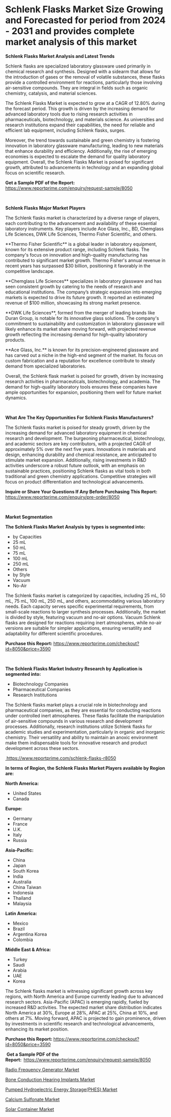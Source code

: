 <p><h1>Schlenk Flasks Market Size Growing and Forecasted for period from 2024 - 2031 and provides complete market analysis of this market</h1></p><p><strong>Schlenk Flasks Market Analysis and Latest Trends</strong></p>
<p><p>Schlenk flasks are specialized laboratory glassware used primarily in chemical research and synthesis. Designed with a sidearm that allows for the introduction of gases or the removal of volatile substances, these flasks provide a controlled environment for reactions, particularly those involving air-sensitive compounds. They are integral in fields such as organic chemistry, catalysis, and material sciences.</p><p>The Schlenk Flasks Market is expected to grow at a CAGR of 12.80% during the forecast period. This growth is driven by the increasing demand for advanced laboratory tools due to rising research activities in pharmaceuticals, biotechnology, and materials science. As universities and research institutions expand their capabilities, the need for reliable and efficient lab equipment, including Schlenk flasks, surges.</p><p>Moreover, the trend towards sustainable and green chemistry is fostering innovation in laboratory glassware manufacturing, leading to new materials that enhance durability and efficiency. Additionally, the rise of emerging economies is expected to escalate the demand for quality laboratory equipment. Overall, the Schlenk Flasks Market is poised for significant growth, attributed to advancements in technology and an expanding global focus on scientific research.</p></p>
<p><strong>Get a Sample PDF of the Report:&nbsp;</strong> <a href="https://www.reportprime.com/enquiry/request-sample/8050">https://www.reportprime.com/enquiry/request-sample/8050</a></p>
<p>&nbsp;</p>
<p><strong>Schlenk Flasks Major Market Players</strong></p>
<p><p>The Schlenk flasks market is characterized by a diverse range of players, each contributing to the advancement and availability of these essential laboratory instruments. Key players include Ace Glass, Inc., BD, Chemglass Life Sciences, DWK Life Sciences, Thermo Fisher Scientific, and others.</p><p>**Thermo Fisher Scientific** is a global leader in laboratory equipment, known for its extensive product range, including Schlenk flasks. The company's focus on innovation and high-quality manufacturing has contributed to significant market growth. Thermo Fisher's annual revenue in recent years has surpassed $30 billion, positioning it favorably in the competitive landscape.</p><p>**Chemglass Life Sciences** specializes in laboratory glassware and has seen consistent growth by catering to the needs of research and educational institutions. The company’s strategic expansion into emerging markets is expected to drive its future growth. It reported an estimated revenue of $100 million, showcasing its strong market presence.</p><p>**DWK Life Sciences**, formed from the merger of leading brands like Duran Group, is notable for its innovative glass solutions. The company's commitment to sustainability and customization in laboratory glassware will likely enhance its market share moving forward, with projected revenue growth reflecting the increasing demand for high-quality laboratory products.</p><p>**Ace Glass, Inc.** is known for its precision-engineered glassware and has carved out a niche in the high-end segment of the market. Its focus on custom fabrication and a reputation for excellence contribute to steady demand from specialized laboratories.</p><p>Overall, the Schlenk flask market is poised for growth, driven by increasing research activities in pharmaceuticals, biotechnology, and academia. The demand for high-quality laboratory tools ensures these companies have ample opportunities for expansion, positioning them well for future market dynamics.</p></p>
<p>&nbsp;</p>
<p><strong>What Are The Key Opportunities For Schlenk Flasks Manufacturers?</strong></p>
<p><p>The Schlenk flasks market is poised for steady growth, driven by the increasing demand for advanced laboratory equipment in chemical research and development. The burgeoning pharmaceutical, biotechnology, and academic sectors are key contributors, with a projected CAGR of approximately 5% over the next five years. Innovations in materials and design, enhancing durability and chemical resistance, are anticipated to stimulate market expansion. Additionally, rising investments in R&D activities underscore a robust future outlook, with an emphasis on sustainable practices, positioning Schlenk flasks as vital tools in both traditional and green chemistry applications. Competitive strategies will focus on product differentiation and technological advancements.</p></p>
<p><strong>Inquire or Share Your Questions If Any Before Purchasing This Report:</strong> <a href="https://www.reportprime.com/enquiry/pre-order/8050">https://www.reportprime.com/enquiry/pre-order/8050</a></p>
<p>&nbsp;</p>
<p><strong>Market Segmentation</strong></p>
<p><strong>The Schlenk Flasks Market Analysis by types is segmented into:</strong></p>
<p><ul><li>by Capacities</li><li>25 mL</li><li>50 mL</li><li>75 mL</li><li>100 mL</li><li>250 mL</li><li>Others</li><li>by Style</li><li>Vacuum</li><li>No-Air</li></ul></p>
<p><p>The Schlenk flasks market is categorized by capacities, including 25 mL, 50 mL, 75 mL, 100 mL, 250 mL, and others, accommodating various laboratory needs. Each capacity serves specific experimental requirements, from small-scale reactions to larger synthesis processes. Additionally, the market is divided by style, featuring vacuum and no-air options. Vacuum Schlenk flasks are designed for reactions requiring inert atmospheres, while no-air versions are suitable for simpler applications, ensuring versatility and adaptability for different scientific procedures.</p></p>
<p><strong>Purchase this Report:&nbsp;</strong><a href="https://www.reportprime.com/checkout?id=8050&price=3590">https://www.reportprime.com/checkout?id=8050&price=3590</a></p>
<p>&nbsp;</p>
<p><strong>The Schlenk Flasks Market Industry Research by Application is segmented into:</strong></p>
<p><ul><li>Biotechnology Companies</li><li>Pharmaceutical Companies</li><li>Research Institutions</li></ul></p>
<p><p>The Schlenk flasks market plays a crucial role in biotechnology and pharmaceutical companies, as they are essential for conducting reactions under controlled inert atmospheres. These flasks facilitate the manipulation of air-sensitive compounds in various research and development processes. Additionally, research institutions utilize Schlenk flasks for academic studies and experimentation, particularly in organic and inorganic chemistry. Their versatility and ability to maintain an anoxic environment make them indispensable tools for innovative research and product development across these sectors.</p></p>
<p><a href="https://www.reportprime.com/schlenk-flasks-r8050">&nbsp;https://www.reportprime.com/schlenk-flasks-r8050</a></p>
<p><strong>In terms of Region, the Schlenk Flasks Market Players available by Region are:</strong></p>
<p>
    <p> <strong> North America: </strong>
        <ul>
            <li>United States</li>
            <li>Canada</li>
        </ul>
        </p> 
    <p> <strong> Europe: </strong>
        <ul>
            <li>Germany</li>
            <li>France</li>
            <li>U.K.</li>
            <li>Italy</li>
            <li>Russia</li>
        </ul>
        </p> 
    <p> <strong> Asia-Pacific: </strong>
        <ul>
            <li>China</li>
            <li>Japan</li>
            <li>South Korea</li>
            <li>India</li>
            <li>Australia</li>
            <li>China Taiwan</li>
            <li>Indonesia</li>
            <li>Thailand</li>
            <li>Malaysia</li>
        </ul>
        </p> 
    <p> <strong> Latin America: </strong>
        <ul>
            <li>Mexico</li>
            <li>Brazil</li>
            <li>Argentina Korea</li>
            <li>Colombia</li>
        </ul>
        </p> 
    <p> <strong> Middle East & Africa: </strong>
        <ul>
            <li>Turkey</li>
            <li>Saudi</li>
            <li>Arabia</li>
            <li>UAE</li>
            <li>Korea</li>
        </ul>
    </p>
    </p>
<p><p>The Schlenk flasks market is witnessing significant growth across key regions, with North America and Europe currently leading due to advanced research sectors. Asia-Pacific (APAC) is emerging rapidly, fueled by increased R&D activities. The expected market share distribution indicates North America at 30%, Europe at 28%, APAC at 25%, China at 10%, and others at 7%. Moving forward, APAC is projected to gain prominence, driven by investments in scientific research and technological advancements, enhancing its market position.</p></p>
<p><strong>Purchase this Report: </strong><a href="https://www.reportprime.com/checkout?id=8050&price=3590">https://www.reportprime.com/checkout?id=8050&price=3590</a></p>
<p>&nbsp;<strong>Get a Sample PDF of the Report:&nbsp;&nbsp;</strong><a href="https://www.reportprime.com/enquiry/request-sample/8050">https://www.reportprime.com/enquiry/request-sample/8050</a></p>
<p><strong></strong></p>
<p><p><a href="https://issuu.com/reportprime-2/docs/radio-frequency-generator-market-si_898ac0f2830545">Radio Frequency Generator Market</a></p><p><a href="https://www.linkedin.com/pulse/bone-conduction-hearing-implants-market-trends-analysis--verle?trackingId=%2B%2FHJxqL3TbCrBlioCkVabw%3D%3D">Bone Conduction Hearing Implants Market</a></p><p><a href="https://medium.com/@maria.hardacre7345/emerging-market-trends-and-regional-analysis-of-pumped-hydroelectric-energy-storage-phes-market-f0bee863434d">Pumped Hydroelectric Energy Storage(PHES) Market</a></p><p><a href="https://www.linkedin.com/pulse/calcium-sulfonate-market-research-report-exploring-size-mebte?trackingId=NFxgQOLkSLaV3xiWKt%2BBGQ%3D%3D">Calcium Sulfonate Market</a></p><p><a href="https://issuu.com/reportprime-2/docs/solar-container-market-size-2030.pp_b28804fcca6bc9">Solar Container Market</a></p></p>